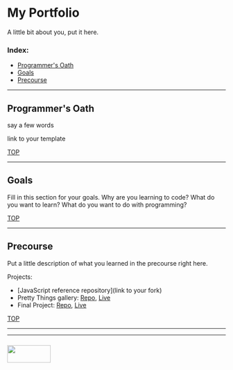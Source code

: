 # My Portfolio

A little bit about you, put it here.

### Index:
* [Programmer's Oath](#programmers-oath)
* [Goals](#goals)
* [Precourse](#precourse)

___

## Programmer's Oath

say a few words

link to your template

[TOP](#my-portfolio)

___

## Goals

Fill in this section for your goals.  Why are you learning to code?  What do you want to learn?  What do you want to do with programming?


[TOP](#my-portfolio)
___

## Precourse

Put a little description of what you learned in the precourse right here.  

Projects:
* [JavaScript reference repository](link to your fork)
* Pretty Things gallery: [Repo](), [Live]()
* Final Project: [Repo](), [Live]()



[TOP](#my-portfolio)

___
___
### <a href="http://elewa.education/blog" target="_blank"><img src="https://user-images.githubusercontent.com/18554853/34921062-506450ae-f97d-11e7-875f-6feeb26ad72d.png" width="100" height="40"/></a>